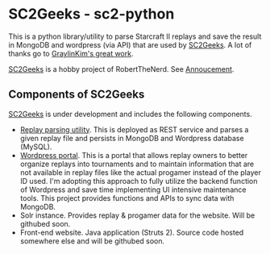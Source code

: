 # SC2Geeks - sc2-python

This is a python library/utility to parse Starcraft II replays and save the result in MongoDB and wordpress (via API) that are used by [SC2Geeks](http://www.sc2geeks.com). A lot of thanks go to [GraylinKim's great work](https://github.com/GraylinKim/sc2reader).

[SC2Geeks](http://www.sc2geeks.com) is a hobby project of RobertTheNerd. See [Annoucement](http://www.teamliquid.net/forum/starcraft-2/470736-sc2geekscom-yet-another-starcraft-ii-replay-site).

## Components of SC2Geeks
[SC2Geeks](http://www.sc2geeks.com) is under development and includes the following components.
* [Replay parsing utility](https://github.com/RobertTheNerd/sc2-python). This is deployed as REST service and parses a given replay file and persists in MongoDB and Wordpress database (MySQL).
* [Wordpress portal](https://github.com/RobertTheNerd/wp-sc2). This is a portal that allows replay owners to better organize replays into tournaments and to maintain information that are not available in replay files like the actual progamer instead of the player ID used. I'm adopting this approach to fully utilize the backend function of Wordpress and save time implementing UI intensive maintenance tools. This project provides functions and APIs to sync data with MongoDB.
* Solr instance. Provides replay & progamer data for the website. Will be githubed soon.
* Front-end website. Java application (Struts 2). Source code hosted somewhere else and will be githubed soon.
